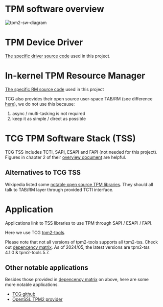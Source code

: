 # TPM software overview

![tpm2-sw-diagram](https://www.intel.com/content/dam/developer/articles/technical/tpm2-software-stack-open-source/tpm2-sw-diagram-785358.jpg 'ddd')

# TPM Device Driver

[The specific driver source code](https://github.com/raspberrypi/linux/blob/rpi-6.6.y/drivers/char/tpm/tpm_tis_spi_main.c) used in this project.

# In-kernel TPM Resource Manager

[The specific RM source code](https://github.com/raspberrypi/linux/blob/rpi-6.6.y/drivers/char/tpm/tpmrm-dev.c) used in this project

TCG also provides their open source user-space TAB/RM (see difference [here](https://github.com/tpm2-software/tpm2-abrmd#tpm2-abrmd-vs-in-kernel-rm)), we do not use this because:

1. async / multi-tasking is not required
2. keep it as simple / direct as possible

# TCG TPM Software Stack (TSS)

TCG TSS includes TCTI, SAPI, ESAPI and FAPI (not needed for this project). Figures in chapter 2 of their [overview document](https://trustedcomputinggroup.org/wp-content/uploads/TSS_Overview_Common_v1_r10_pub09232021.pdf) are helpful.

## Alternatives to TCG TSS

Wikipedia listed some [notable open source TPM libraries](https://en.wikipedia.org/wiki/Trusted_Platform_Module#TPM_software_libraries). They should all talk to TAB/RM layer through provided TCTI interface.

# Application

Applications link to TSS libraries to use TPM through SAPI / ESAPI / FAPI.

Here we use TCG [tpm2-tools](https://github.com/tpm2-software/tpm2-tools). 

Please note that not all versions of tpm2-tools supports all tpm2-tss. Check out [depencency matrix](https://tpm2-software.github.io/versions/). As of 2024/05, the latest versions are tpm2-tss 4.1.0 & tpm2-tools 5.7.

## Other notable applications

Besides those provided in [depencency matrix](https://tpm2-software.github.io/versions/) on above, here are some more notable applications.

- [TCG github](https://github.com/tpm2-software/)
- [OpenSSL TPM2 provider](https://github.com/tpm2-software/tpm2-openssl)

